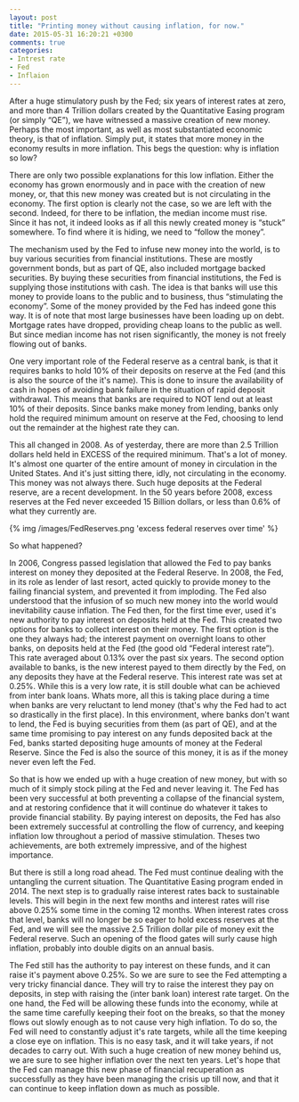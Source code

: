 ```yaml
---
layout: post
title: "Printing money without causing inflation, for now."
date: 2015-05-31 16:20:21 +0300
comments: true
categories: 
- Intrest rate
- Fed
- Inflaion
---
```

<!--more-->
After a huge stimulatory push by the Fed;  six years of interest rates at zero, and more than 4 Trillion dollars created by the Quantitative Easing program (or simply “QE”), we have witnessed a massive creation of new money. Perhaps the most important, as well as most substantiated economic theory, is that of inflation. Simply put, it states that more money in the economy results in more inflation. This begs the question: why is inflation so low? 

There are only two possible explanations for this low inflation. Either the economy has grown enormously and in pace with the creation of new money, or, that this new money was created but is not circulating in the economy. The first option is clearly not the case, so we are left with the second. Indeed, for there to be inflation, the median income must rise. Since it has not, it indeed looks as if all this newly created money is “stuck” somewhere. To find where it is hiding, we need to “follow the money”. 

The mechanism used by the Fed to infuse new money into the world, is to buy various securities from financial institutions. These are mostly government bonds, but as part of QE, also included mortgage backed securities. By buying these securities from financial institutions, the Fed is supplying those institutions with cash. The idea is that banks will use this money to provide loans to the public and to business, thus “stimulating the economy”. Some of the money provided by the Fed has indeed gone this way. It is of note that most large businesses have been loading up on debt. Mortgage rates have dropped, providing cheap loans to the public as well. But since median income has not risen significantly, the money is not freely flowing out of banks. 

One very important role of the Federal reserve as a central bank, is that it requires banks to hold 10% of  their deposits on reserve at the Fed (and this is also the source of the it's name). This is done to insure the availability of cash in hopes of avoiding bank failure in the situation of rapid deposit withdrawal. This means that banks are required to NOT lend out at least 10% of their deposits. Since banks make money from lending, banks only hold the required minimum amount on reserve at the Fed, choosing to lend out the remainder at the highest rate they can. 

This all changed in 2008. As of yesterday, there are more than 2.5 Trillion dollars held held in EXCESS of the required minimum. That's a lot of money. It's almost one quarter of the entire amount of  money in circulation in the United States. And it's just sitting there, idly, not circulating in the economy. This money was not always there. Such huge deposits at the Federal reserve, are a recent development. In the 50 years before 2008, excess reserves at the Fed never exceeded 15 Billion dollars, or less than 0.6% of what they currently are.

{% img /images/FedReserves.png 'excess federal reserves over time' %}

So what happened?

In 2006, Congress passed legislation that allowed the Fed to pay banks interest on money they deposited at the Federal Reserve. In 2008, the Fed, in its role as lender of last resort, acted quickly to provide money to the failing financial system, and prevented it from imploding. The Fed also understood that the infusion of so much new money into the world would inevitability cause inflation. The Fed then, for the first time ever, used it's new authority to pay interest on deposits held at the Fed. This created two options for banks to collect interest on their money. The first option is the one they always had; the  interest payment on overnight loans to other banks, on deposits held at the Fed (the good old “Federal interest rate”). This rate averaged about 0.13% over the past six years. The second option available to banks, is the new interest payed to them directly by the Fed, on any deposits they have at the Federal reserve. This interest rate was set at 0.25%. While this is a very low rate, it is still double what can be achieved from inter bank loans. Whats more, all this is taking place during a time when banks are very reluctant to lend money (that's why the Fed had to act so drastically in the first place). In this environment, where banks don't want to lend, the Fed is buying securities from them (as part of QE), and at the same time promising to pay interest on any funds deposited back at the Fed, banks started depositing huge amounts of money at the Federal Reserve. Since the Fed is also the source of this money, it is as if the money never even left the Fed.

So that is how we ended up with a huge creation of new money, but with so much of it simply stock piling at the Fed and never leaving it. The Fed has been very successful at both preventing a collapse of the financial system, and at restoring confidence that it will continue do whatever it takes to provide financial stability. By paying interest on deposits, the Fed has also been extremely successful at controlling the flow of currency, and keeping inflation low throughout a period of massive stimulation. Theses two achievements, are both extremely impressive, and of the highest importance. 

But there is still a long road ahead. The Fed must continue dealing with the untangling the current situation. The Quantitative Easing program ended in 2014. The next step is to gradually raise interest rates back to sustainable levels. This will begin in the next few months and interest rates will rise above 0.25% some time in the coming 12 months. When interest rates cross that level, banks will no longer be so eager to hold excess reserves at the Fed, and we will see the massive 2.5 Trillion dollar pile of money exit the Federal reserve. Such an opening of the flood gates will surly cause high inflation, probably into double digits on an annual basis. 

The Fed still has the authority to pay interest on these funds, and it can raise it's payment above 0.25%. So we are sure to see the Fed attempting a very tricky financial dance. They will try to raise the interest they pay on deposits, in step with raising the (inter bank loan) interest rate target. On the one hand, the Fed will be allowing these funds into the economy, while at the same time carefully keeping their foot on the breaks, so that the money flows out slowly enough as to not cause very high inflation. To do so, the Fed will need to constantly adjust it's rate targets, while all the time keeping a close eye on inflation. This is no easy task, and it will take years, if not decades to carry out. With such a huge creation of new money behind us, we are sure to see higher inflation over the next ten years. Let's hope that the Fed can manage this new phase of financial recuperation as successfully as they have been managing the crisis up till now, and that it can continue to keep inflation down as much as possible. 

